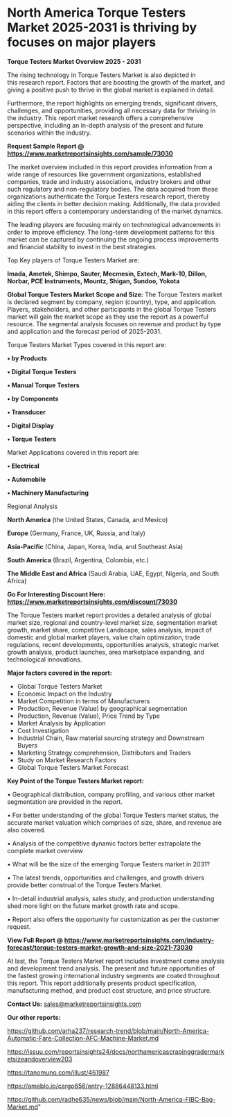  # North America Torque Testers Market 2025-2031 is thriving by focuses on major players

<Strong> Torque Testers Market Overview 2025 - 2031</strong>

The rising technology in Torque Testers Market is also depicted in this research report. Factors that are boosting the growth of the market, and giving a positive push to thrive in the global market is explained in detail.

Furthermore, the report highlights on emerging trends, significant drivers, challenges, and opportunities, providing all necessary data for thriving in the industry. This report market research offers a comprehensive perspective, including an in-depth analysis of the present and future scenarios within the industry.

<strong>Request Sample Report @ <a href=https://www.marketreportsinsights.com/sample/73030>https://www.marketreportsinsights.com/sample/73030</a></strong>

The market overview included in this report provides information from a wide range of resources like government organizations, established companies, trade and industry associations, industry brokers and other such regulatory and non-regulatory bodies. The data acquired from these organizations authenticate the Torque Testers research report, thereby aiding the clients in better decision making. Additionally, the data provided in this report offers a contemporary understanding of the market dynamics.

The leading players are focusing mainly on technological advancements in order to improve efficiency. The long-term development patterns for this market can be captured by continuing the ongoing process improvements and financial stability to invest in the best strategies.

Top Key players of Torque Testers Market are:

<strong>Imada, Ametek, Shimpo, Sauter, Mecmesin, Extech, Mark-10, Dillon, Norbar, PCE Instruments, Mountz, Shigan, Sundoo, Yokota</strong>

<strong><b>Global Torque Testers Market Scope and Size:</b></strong>
The Torque Testers market is declared segment by company, region (country), type, and application. Players, stakeholders, and other participants in the global Torque Testers market will gain the market scope as they use the report as a powerful resource. The segmental analysis focuses on revenue and product by type and application and the forecast period of 2025-2031.

Torque Testers Market Types covered in this report are:

<strong>• by Products

• Digital Torque Testers

• Manual Torque Testers

• by Components

• Transducer

• Digital Display

• Torque Testers</strong>

Market Applications covered in this report are:

<strong>• Electrical

• Automobile

• Machinery Manufacturing</strong> 

Regional Analysis

<strong>North America</strong> (the United States, Canada, and Mexico)

<strong>Europe</strong> (Germany, France, UK, Russia, and Italy)

<strong>Asia-Pacific</strong> (China, Japan, Korea, India, and Southeast Asia)

<strong>South America</strong> (Brazil, Argentina, Colombia, etc.)

<strong>The Middle East and Africa</strong> (Saudi Arabia, UAE, Egypt, Nigeria, and South Africa)

<strong>Go For Interesting Discount Here: <a href=https://www.marketreportsinsights.com/discount/73030>https://www.marketreportsinsights.com/discount/73030</a></strong>

The Torque Testers market report provides a detailed analysis of global market size, regional and country-level market size, segmentation market growth, market share, competitive Landscape, sales analysis, impact of domestic and global market players, value chain optimization, trade regulations, recent developments, opportunities analysis, strategic market growth analysis, product launches, area marketplace expanding, and technological innovations.

<strong><b>Major factors covered in the report:</b></strong>
<ul>
  <li>Global Torque Testers Market </li>
  <li>Economic Impact on the Industry</li>
  <li>Market Competition in terms of Manufacturers</li>
  <li>Production, Revenue (Value) by geographical segmentation</li>
  <li>Production, Revenue (Value), Price Trend by Type</li>
  <li>Market Analysis by Application</li>
  <li>Cost Investigation</li>
  <li>Industrial Chain, Raw material sourcing strategy and Downstream Buyers</li>
  <li>Marketing Strategy comprehension, Distributors and Traders</li>
  <li>Study on Market Research Factors</li>
  <li>Global Torque Testers Market Forecast</li>
</ul>

<strong><b>Key Point of the Torque Testers Market report:</b></strong>

• Geographical distribution, company profiling, and various other market segmentation are provided in the report.

• For better understanding of the global Torque Testers market status, the accurate market valuation which comprises of size, share, and revenue are also covered.

• Analysis of the competitive dynamic factors better extrapolate the complete market overview

• What will be the size of the emerging Torque Testers market in 2031?

• The latest trends, opportunities and challenges, and growth drivers provide better construal of the Torque Testers Market.

• In-detail industrial analysis, sales study, and production understanding shed more light on the future market growth rate and scope.

• Report also offers the opportunity for customization as per the customer request.

<strong><b>View Full Report @ <a href=https://www.marketreportsinsights.com/industry-forecast/torque-testers-market-growth-and-size-2021-73030>https://www.marketreportsinsights.com/industry-forecast/torque-testers-market-growth-and-size-2021-73030</a></b></strong>


At last, the Torque Testers Market report includes investment come analysis and development trend analysis. The present and future opportunities of the fastest growing international industry segments are coated throughout this report. This report additionally presents product specification, manufacturing method, and product cost structure, and price structure.

<strong>Contact Us:</strong>
sales@marketreportsinsights.com

<strong>Our other reports:</strong>

<a href=https://github.com/arha237/research-trend/blob/main/North-America-Automatic-Fare-Collection-AFC-Machine-Market.md>https://github.com/arha237/research-trend/blob/main/North-America-Automatic-Fare-Collection-AFC-Machine-Market.md</a>

<a href=https://issuu.com/reportsinsights24/docs/northamericascrapinggradermarketsizeandoverview203>https://issuu.com/reportsinsights24/docs/northamericascrapinggradermarketsizeandoverview203</a>

<a href=https://tanomuno.com/illust/461987>https://tanomuno.com/illust/461987</a>

<a href=https://ameblo.jp/cargo656/entry-12886448133.html>https://ameblo.jp/cargo656/entry-12886448133.html</a>

<a href=https://github.com/radhe635/news/blob/main/North-America-FIBC-Bag-Market.md>https://github.com/radhe635/news/blob/main/North-America-FIBC-Bag-Market.md</a>"
